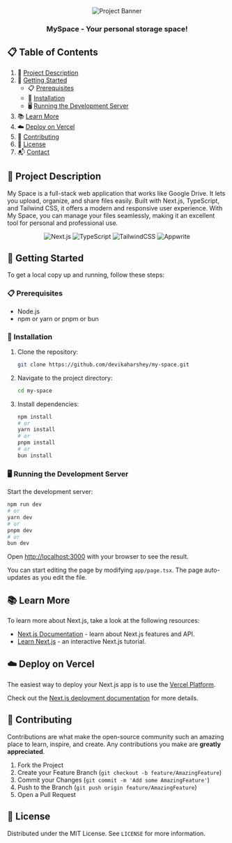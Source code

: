<div align="center">
  <img src="https://github.com/user-attachments/assets/476f94bf-99aa-44b1-8e2e-6d8379402472" alt="Project Banner">
  <h3 align="center">MySpace - Your personal storage space!</h3>
</div>

## 📋 Table of Contents

1. 🤖 [Project Description](#project-description)
2. 🚀 [Getting Started](#getting-started)
   - 📋 [Prerequisites](#prerequisites)
   - 💾 [Installation](#installation)
   - 🖥️ [Running the Development Server](#running-the-development-server)
3. 📚 [Learn More](#learn-more)
4. ☁️ [Deploy on Vercel](#deploy-on-vercel)
5. 🤝 [Contributing](#contributing)
6. 📄 [License](#license)
7. 📬 [Contact](#contact)

## 🤖 Project Description

My Space is a full-stack web application that works like Google Drive. It lets you upload, organize, and share files easily. Built with Next.js, TypeScript, and Tailwind CSS, it offers a modern and responsive user experience. With My Space, you can manage your files seamlessly, making it an excellent tool for personal and professional use.

<div align="center">
  <img src="https://img.shields.io/badge/Next_.js-black?style=for-the-badge&logo=next.js" alt="Next.js">
  <img src="https://img.shields.io/badge/TypeScript-blue?style=for-the-badge&logo=typescript&logoColor=white" alt="TypeScript">
  <img src="https://img.shields.io/badge/Tailwind_CSS-lightblue?style=for-the-badge&logo=tailwindcss" alt="TailwindCSS">
  <img src="https://img.shields.io/badge/Appwrite-FD366E?style=for-the-badge&logo=appwrite&logoColor=white" alt="Appwrite" />
</div>

## 🚀 Getting Started

To get a local copy up and running, follow these steps:

### 📋 Prerequisites

- Node.js
- npm or yarn or pnpm or bun

### 💾 Installation

1. Clone the repository:
    ```bash
    git clone https://github.com/devikaharshey/my-space.git
    ```

2. Navigate to the project directory:
    ```bash
    cd my-space
    ```

3. Install dependencies:
    ```bash
    npm install
    # or
    yarn install
    # or
    pnpm install
    # or
    bun install
    ```

### 🖥️ Running the Development Server

Start the development server:
```bash
npm run dev
# or
yarn dev
# or
pnpm dev
# or
bun dev
```

Open [http://localhost:3000](http://localhost:3000) with your browser to see the result.

You can start editing the page by modifying `app/page.tsx`. The page auto-updates as you edit the file.

## 📚 Learn More

To learn more about Next.js, take a look at the following resources:

- [Next.js Documentation](https://nextjs.org/docs) - learn about Next.js features and API.
- [Learn Next.js](https://nextjs.org/learn) - an interactive Next.js tutorial.

## ☁️ Deploy on Vercel

The easiest way to deploy your Next.js app is to use the [Vercel Platform](https://vercel.com/new?utm_medium=default-template&filter=next.js&utm_source=create-next-app&utm_campaign=create-next-app).

Check out the [Next.js deployment documentation](https://nextjs.org/docs/app/building-your-application/deploying) for more details.

## 🤝 Contributing

Contributions are what make the open-source community such an amazing place to learn, inspire, and create. Any contributions you make are **greatly appreciated**.

1. Fork the Project
2. Create your Feature Branch (`git checkout -b feature/AmazingFeature`)
3. Commit your Changes (`git commit -m 'Add some AmazingFeature'`)
4. Push to the Branch (`git push origin feature/AmazingFeature`)
5. Open a Pull Request

## 📄 License

Distributed under the MIT License. See `LICENSE` for more information.
